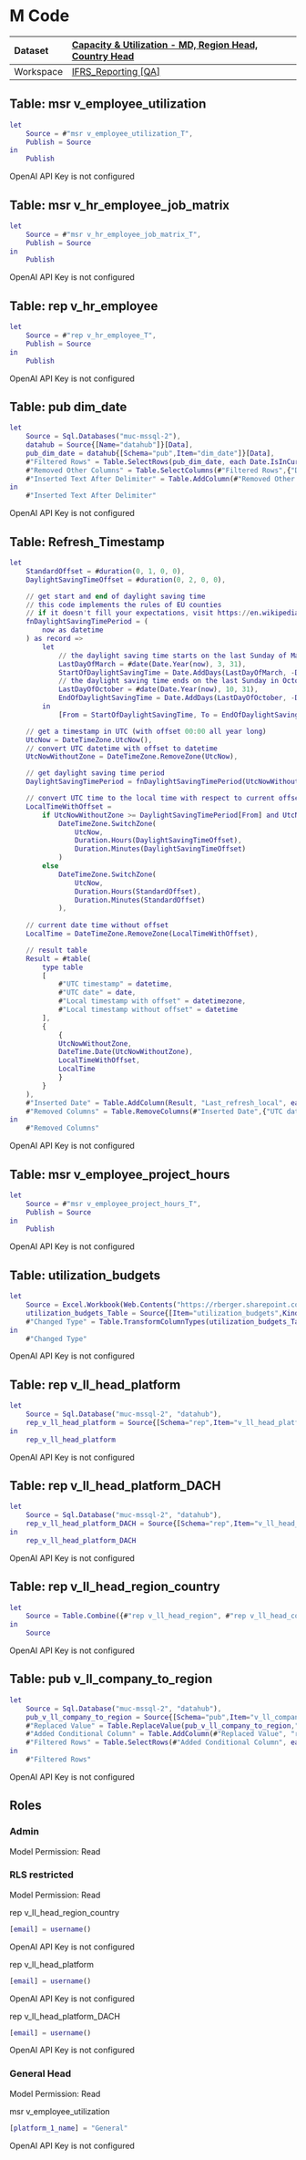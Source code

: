 



# M Code

|Dataset|[Capacity & Utilization - MD, Region Head, Country Head](./../Capacity-&-Utilization---MD,-Region-Head,-Country-Head.md)|
| :--- | :--- |
|Workspace|[IFRS_Reporting [QA]](../../Workspaces/IFRS_Reporting-[QA].md)|

## Table: msr v_employee_utilization


```m
let
    Source = #"msr v_employee_utilization_T",
    Publish = Source
in
    Publish
```

OpenAI API Key is not configured
## Table: msr v_hr_employee_job_matrix


```m
let
    Source = #"msr v_hr_employee_job_matrix_T",
    Publish = Source
in
    Publish
```

OpenAI API Key is not configured
## Table: rep v_hr_employee


```m
let
    Source = #"rep v_hr_employee_T",
    Publish = Source
in
    Publish
```

OpenAI API Key is not configured
## Table: pub dim_date


```m
let
    Source = Sql.Databases("muc-mssql-2"),
    datahub = Source{[Name="datahub"]}[Data],
    pub_dim_date = datahub{[Schema="pub",Item="dim_date"]}[Data],
    #"Filtered Rows" = Table.SelectRows(pub_dim_date, each Date.IsInCurrentYear([Date]) or Date.IsInPreviousYear([Date])),
    #"Removed Other Columns" = Table.SelectColumns(#"Filtered Rows",{"DateKey", "Date", "Day", "Weekday", "WeekDayName", "WeekOfYear", "Month", "MonthName", "Year", "YearMonthnumber", "FirstDayOfMonth", "YearMonthShort", "ISOWeekOfYearNameInCal"}),
    #"Inserted Text After Delimiter" = Table.AddColumn(#"Removed Other Columns", "MonthNameShort", each Text.AfterDelimiter(Text.Proper([YearMonthShort]), "/"), type text)
in
    #"Inserted Text After Delimiter"
```

OpenAI API Key is not configured
## Table: Refresh_Timestamp


```m
let
    StandardOffset = #duration(0, 1, 0, 0),
    DaylightSavingTimeOffset = #duration(0, 2, 0, 0),

    // get start and end of daylight saving time
    // this code implements the rules of EU counties
    // if it doesn't fill your expectations, visit https://en.wikipedia.org/wiki/Daylight_saving_time_by_country and implement your own function
    fnDaylightSavingTimePeriod = (
        now as datetime
    ) as record => 
        let
            // the daylight saving time starts on the last Sunday of March at 1am UTC
            LastDayOfMarch = #date(Date.Year(now), 3, 31),
            StartOfDaylightSavingTime = Date.AddDays(LastDayOfMarch, -Date.DayOfWeek(LastDayOfMarch)) & #time(1, 0, 0),
            // the daylight saving time ends on the last Sunday in October at 1am UTC
            LastDayOfOctober = #date(Date.Year(now), 10, 31),
            EndOfDaylightSavingTime = Date.AddDays(LastDayOfOctober, -Date.DayOfWeek(LastDayOfOctober)) & #time(1, 0, 0)
        in
            [From = StartOfDaylightSavingTime, To = EndOfDaylightSavingTime],

    // get a timestamp in UTC (with offset 00:00 all year long)
    UtcNow = DateTimeZone.UtcNow(),
    // convert UTC datetime with offset to datetime
    UtcNowWithoutZone = DateTimeZone.RemoveZone(UtcNow),

    // get daylight saving time period
    DaylightSavingTimePeriod = fnDaylightSavingTimePeriod(UtcNowWithoutZone),

    // convert UTC time to the local time with respect to current offset
    LocalTimeWithOffset = 
        if UtcNowWithoutZone >= DaylightSavingTimePeriod[From] and UtcNowWithoutZone <= DaylightSavingTimePeriod[To] then
            DateTimeZone.SwitchZone(
                UtcNow, 
                Duration.Hours(DaylightSavingTimeOffset), 
                Duration.Minutes(DaylightSavingTimeOffset)
            )
        else
            DateTimeZone.SwitchZone(
                UtcNow, 
                Duration.Hours(StandardOffset), 
                Duration.Minutes(StandardOffset)
            ),
    
    // current date time without offset
    LocalTime = DateTimeZone.RemoveZone(LocalTimeWithOffset),

    // result table
    Result = #table(
        type table
        [
            #"UTC timestamp" = datetime, 
            #"UTC date" = date,
            #"Local timestamp with offset" = datetimezone,
            #"Local timestamp without offset" = datetime
        ], 
        {
            {
            UtcNowWithoutZone,
            DateTime.Date(UtcNowWithoutZone),
            LocalTimeWithOffset,
            LocalTime
            }
        }
    ),
    #"Inserted Date" = Table.AddColumn(Result, "Last_refresh_local", each DateTime.Date([Local timestamp without offset]), type date),
    #"Removed Columns" = Table.RemoveColumns(#"Inserted Date",{"UTC date", "Local timestamp without offset"})
in
    #"Removed Columns"
```

OpenAI API Key is not configured
## Table: msr v_employee_project_hours


```m
let
    Source = #"msr v_employee_project_hours_T",
    Publish = Source
in
    Publish
```

OpenAI API Key is not configured
## Table: utilization_budgets


```m
let
    Source = Excel.Workbook(Web.Contents("https://rberger.sharepoint.com/sites/Reports-Utilization/Shared%20Documents/Report_Utilization/Data/utilization_budgets.xlsx"), null, true),
    utilization_budgets_Table = Source{[Item="utilization_budgets",Kind="Table"]}[Data],
    #"Changed Type" = Table.TransformColumnTypes(utilization_budgets_Table,{{"country_code_iso3", type text}, {"jobcode_id", type text}, {"jobcode", type text}, {"job_short", type text}, {"utilization_target", type number}})
in
    #"Changed Type"
```

OpenAI API Key is not configured
## Table: rep v_ll_head_platform


```m
let
    Source = Sql.Database("muc-mssql-2", "datahub"),
    rep_v_ll_head_platform = Source{[Schema="rep",Item="v_ll_head_platform"]}[Data]
in
    rep_v_ll_head_platform
```

OpenAI API Key is not configured
## Table: rep v_ll_head_platform_DACH


```m
let
    Source = Sql.Database("muc-mssql-2", "datahub"),
    rep_v_ll_head_platform_DACH = Source{[Schema="rep",Item="v_ll_head_platform_DACH"]}[Data]
in
    rep_v_ll_head_platform_DACH
```

OpenAI API Key is not configured
## Table: rep v_II_head_region_country


```m
let
    Source = Table.Combine({#"rep v_ll_head_region", #"rep v_ll_head_country"})
in
    Source
```

OpenAI API Key is not configured
## Table: pub v_ll_company_to_region


```m
let
    Source = Sql.Database("muc-mssql-2", "datahub"),
    pub_v_ll_company_to_region = Source{[Schema="pub",Item="v_ll_company_to_region"]}[Data],
    #"Replaced Value" = Table.ReplaceValue(pub_v_ll_company_to_region,"polariXpartner","PXPartner",Replacer.ReplaceText,{"region_reporting_level3"}),
    #"Added Conditional Column" = Table.AddColumn(#"Replaced Value", "region_reporting_level1_sort", each if [region_reporting_level1] = "EMEA" then 1 else if [region_reporting_level1] = "Non-operational companies" then 6 else if [region_reporting_level1] = "Holding" then 5 else if [region_reporting_level1] = "Other RB companies" then 4 else if [region_reporting_level1] = "Americas" then 2 else if [region_reporting_level1] = "Asia" then 3 else if [region_reporting_level1] = "RUS" then 7 else null, type number),
    #"Filtered Rows" = Table.SelectRows(#"Added Conditional Column", each ([region_reporting_level1] <> null and [region_reporting_level1] <> "Non-operational companies" and [region_reporting_level1] <> "RUS"))
in
    #"Filtered Rows"
```

OpenAI API Key is not configured
## Roles

### Admin


Model Permission: Read
### RLS restricted


Model Permission: Read

rep v_II_head_region_country

```m
[email] = username()
```

OpenAI API Key is not configured

rep v_ll_head_platform

```m
[email] = username()
```

OpenAI API Key is not configured

rep v_ll_head_platform_DACH

```m
[email] = username()
```

OpenAI API Key is not configured
### General Head


Model Permission: Read

msr v_employee_utilization

```m
[platform_1_name] = "General"
```

OpenAI API Key is not configured